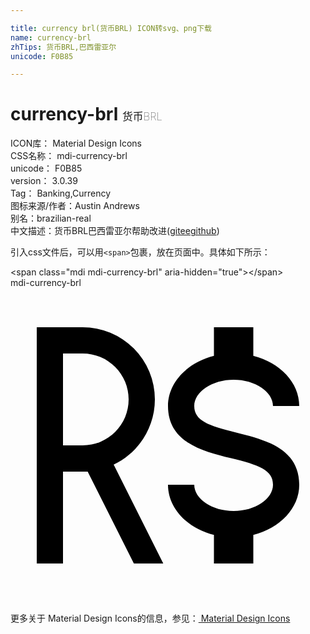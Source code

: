 ```yaml
---

title: currency brl(货币BRL) ICON转svg、png下载
name: currency-brl
zhTips: 货币BRL,巴西雷亚尔
unicode: F0B85

---
```


# currency-brl  <small style="font-size: 60%;font-weight: 100">货币BRL</small>


<div class="detail-page">
<p>
<span>
ICON库：
<span class="badge-secondary badge">Material Design Icons</span> 
</span>
<br/>
<span>
CSS名称：
<span class="badge-secondary badge">mdi-currency-brl</span> 
</span>
<br/>
<span>
unicode：
<span class="badge-secondary badge">F0B85</span> 
</span>
<br/>
<span>
version：
<span class="badge-secondary badge">3.0.39</span> 
</span>
<br/>
<span>Tag：
<span class="badge-light badge">Banking,Currency</span>
</span>
<br/>
<span>图标来源/作者：<span class="badge-light badge">Austin Andrews</span></span> 
<br/>
<span>别名：<span class="badge-light badge">brazilian-real</span></span><br/><span class="zh-detail">中文描述：<span class="badge-primary badge">货币BRL</span><span class="badge-primary badge">巴西雷亚尔</span><span class="help-link"><span>帮助改进</span>(<a href="https://gitee.com/liuwave/icon-helper/edit/master/json/material/currency-brl.json" target="_blank" rel="noopener noreferrer">gitee</a><a href="https://github.com/liuwave/icon-helper/edit/master/json/material/currency-brl.json" target="_blank" rel="noopener noreferrer">github</a></span>)</span><br/>
</p>
</div>
<div class="alert alert-dark">
  <i class="mdi mdi-currency-brl mdi-48px"></i>
  <i class="mdi mdi-currency-brl mdi-36px"></i>
  <i class="mdi mdi-currency-brl mdi-24px"></i>
  <i class="mdi mdi-currency-brl mdi-18px"></i>
</div>
<div>
  <p>引入css文件后，可以用<code>&lt;span&gt;</code>包裹，放在页面中。具体如下所示：    
  </p>
  <div class="alert alert-primary" style="font-size: 14px">
    &lt;span class="mdi mdi-currency-brl" aria-hidden="true"&gt;&lt;/span&gt;
    <copy-btn content='<span class="mdi mdi-currency-brl" aria-hidden="true"></span>'></copy-btn>
  </div>
  <div class="alert alert-secondary">
    <i class="mdi mdi-currency-brl"
    style="font-size: 24px"
    aria-hidden="true"></i> mdi-currency-brl
    <copy-btn content="mdi-currency-brl" btn-title="复制图标名称"></copy-btn>
  </div>
</div>
<div id="svg" class="svg-wrap">
<svg xmlns="http://www.w3.org/2000/svg" viewBox="0 0 24 24"><path d="M12,15H14C14,16.08 15.37,17 17,17C18.63,17 20,16.08 20,15C20,13.9 18.96,13.5 16.76,12.97C14.64,12.44 12,11.78 12,9C12,7.21 13.47,5.69 15.5,5.18V3H18.5V5.18C20.53,5.69 22,7.21 22,9H20C20,7.92 18.63,7 17,7C15.37,7 14,7.92 14,9C14,10.1 15.04,10.5 17.24,11.03C19.36,11.56 22,12.22 22,15C22,16.79 20.53,18.31 18.5,18.82V21H15.5V18.82C13.47,18.31 12,16.79 12,15M2,3H5.5A5.5,5.5 0 0,1 11,8.5C11,10.69 9.71,12.59 7.86,13.47L11.64,21H9.4L5.88,14H5.5L4,14V21H2V3M5.5,12A3.5,3.5 0 0,0 9,8.5A3.5,3.5 0 0,0 5.5,5H4V12H5.5Z" /></svg>
</div>
<detail full-name='mdi-currency-brl'></detail>
    
<div><p>更多关于 Material Design Icons的信息，参见：<a target="_blank" href="https://iconhelper.cn/material.html"> Material Design Icons</a>
</p></div>
